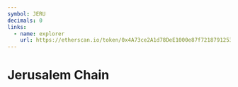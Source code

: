 ```yaml
---
symbol: JERU
decimals: 0
links:
  - name: explorer
    url: https://etherscan.io/token/0x4A73ce2A1d78DeE1000e87f7218791253aa66B1c
---
```


# Jerusalem Chain
